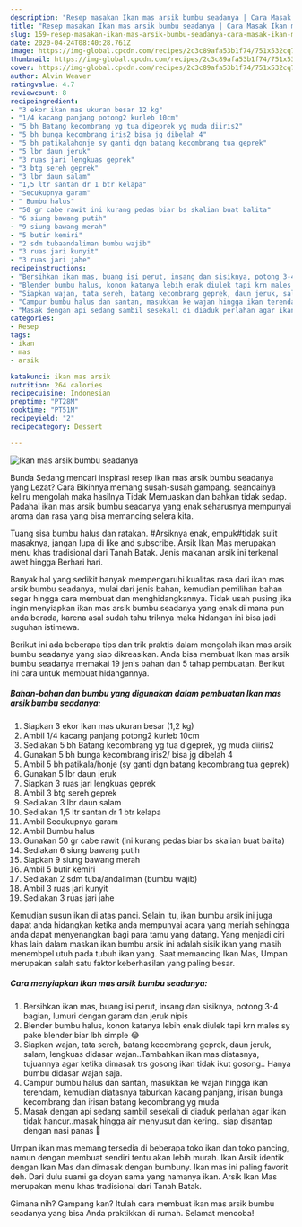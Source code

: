 ```yaml
---
description: "Resep masakan Ikan mas arsik bumbu seadanya | Cara Masak Ikan mas arsik bumbu seadanya Yang Enak Dan Lezat"
title: "Resep masakan Ikan mas arsik bumbu seadanya | Cara Masak Ikan mas arsik bumbu seadanya Yang Enak Dan Lezat"
slug: 159-resep-masakan-ikan-mas-arsik-bumbu-seadanya-cara-masak-ikan-mas-arsik-bumbu-seadanya-yang-enak-dan-lezat
date: 2020-04-24T08:40:28.761Z
image: https://img-global.cpcdn.com/recipes/2c3c89afa53b1f74/751x532cq70/ikan-mas-arsik-bumbu-seadanya-foto-resep-utama.jpg
thumbnail: https://img-global.cpcdn.com/recipes/2c3c89afa53b1f74/751x532cq70/ikan-mas-arsik-bumbu-seadanya-foto-resep-utama.jpg
cover: https://img-global.cpcdn.com/recipes/2c3c89afa53b1f74/751x532cq70/ikan-mas-arsik-bumbu-seadanya-foto-resep-utama.jpg
author: Alvin Weaver
ratingvalue: 4.7
reviewcount: 8
recipeingredient:
- "3 ekor ikan mas ukuran besar 12 kg"
- "1/4 kacang panjang potong2 kurleb 10cm"
- "5 bh Batang kecombrang yg tua digeprek yg muda diiris2"
- "5 bh bunga kecombrang iris2 bisa jg dibelah 4"
- "5 bh patikalahonje sy ganti dgn batang kecombrang tua geprek"
- "5 lbr daun jeruk"
- "3 ruas jari lengkuas geprek"
- "3 btg sereh geprek"
- "3 lbr daun salam"
- "1,5 ltr santan dr 1 btr kelapa"
- "Secukupnya garam"
- " Bumbu halus"
- "50 gr cabe rawit ini kurang pedas biar bs skalian buat balita"
- "6 siung bawang putih"
- "9 siung bawang merah"
- "5 butir kemiri"
- "2 sdm tubaandaliman bumbu wajib"
- "3 ruas jari kunyit"
- "3 ruas jari jahe"
recipeinstructions:
- "Bersihkan ikan mas, buang isi perut, insang dan sisiknya, potong 3-4 bagian, lumuri dengan garam dan jeruk nipis"
- "Blender bumbu halus, konon katanya lebih enak diulek tapi krn males sy pake blender biar lbh simple 😂"
- "Siapkan wajan, tata sereh, batang kecombrang geprek, daun jeruk, salam, lengkuas didasar wajan..Tambahkan ikan mas diatasnya, tujuannya agar ketika dimasak trs gosong ikan tidak ikut gosong.. Hanya bumbu didasar wajan saja."
- "Campur bumbu halus dan santan, masukkan ke wajan hingga ikan terendam, kemudian diatasnya taburkan kacang panjang, irisan bunga kecombrang dan irisan batang kecombrang yg muda"
- "Masak dengan api sedang sambil sesekali di diaduk perlahan agar ikan tidak hancur..masak hingga air menyusut dan kering.. siap disantap dengan nasi panas 🤤"
categories:
- Resep
tags:
- ikan
- mas
- arsik

katakunci: ikan mas arsik 
nutrition: 264 calories
recipecuisine: Indonesian
preptime: "PT28M"
cooktime: "PT51M"
recipeyield: "2"
recipecategory: Dessert

---
```



![Ikan mas arsik bumbu seadanya](https://img-global.cpcdn.com/recipes/2c3c89afa53b1f74/751x532cq70/ikan-mas-arsik-bumbu-seadanya-foto-resep-utama.jpg)

Bunda Sedang mencari inspirasi resep ikan mas arsik bumbu seadanya yang Lezat? Cara Bikinnya memang susah-susah gampang. seandainya keliru mengolah maka hasilnya Tidak Memuaskan dan bahkan tidak sedap. Padahal ikan mas arsik bumbu seadanya yang enak seharusnya mempunyai aroma dan rasa yang bisa memancing selera kita.

Tuang sisa bumbu halus dan ratakan. #Arsiknya enak, empuk#tidak sulit masaknya, jangan lupa di like and subscribe. Arsik Ikan Mas merupakan menu khas tradisional dari Tanah Batak. Jenis makanan arsik ini terkenal awet hingga Berhari hari.

Banyak hal yang sedikit banyak mempengaruhi kualitas rasa dari ikan mas arsik bumbu seadanya, mulai dari jenis bahan, kemudian pemilihan bahan segar hingga cara membuat dan menghidangkannya. Tidak usah pusing jika ingin menyiapkan ikan mas arsik bumbu seadanya yang enak di mana pun anda berada, karena asal sudah tahu triknya maka hidangan ini bisa jadi suguhan istimewa.


Berikut ini ada beberapa tips dan trik praktis dalam mengolah ikan mas arsik bumbu seadanya yang siap dikreasikan. Anda bisa membuat Ikan mas arsik bumbu seadanya memakai 19 jenis bahan dan 5 tahap pembuatan. Berikut ini cara untuk membuat hidangannya.

<!--inarticleads1-->

##### Bahan-bahan dan bumbu yang digunakan dalam pembuatan Ikan mas arsik bumbu seadanya:

1. Siapkan 3 ekor ikan mas ukuran besar (1,2 kg)
1. Ambil 1/4 kacang panjang potong2 kurleb 10cm
1. Sediakan 5 bh Batang kecombrang yg tua digeprek, yg muda diiris2
1. Gunakan 5 bh bunga kecombrang iris2/ bisa jg dibelah 4
1. Ambil 5 bh patikala/honje (sy ganti dgn batang kecombrang tua geprek)
1. Gunakan 5 lbr daun jeruk
1. Siapkan 3 ruas jari lengkuas geprek
1. Ambil 3 btg sereh geprek
1. Sediakan 3 lbr daun salam
1. Sediakan 1,5 ltr santan dr 1 btr kelapa
1. Ambil Secukupnya garam
1. Ambil  Bumbu halus
1. Gunakan 50 gr cabe rawit (ini kurang pedas biar bs skalian buat balita)
1. Sediakan 6 siung bawang putih
1. Siapkan 9 siung bawang merah
1. Ambil 5 butir kemiri
1. Sediakan 2 sdm tuba/andaliman (bumbu wajib)
1. Ambil 3 ruas jari kunyit
1. Sediakan 3 ruas jari jahe


Kemudian susun ikan di atas panci. Selain itu, ikan bumbu arsik ini juga dapat anda hidangkan ketika anda mempunyai acara yang meriah sehingga anda dapat menyenangkan bagi para tamu yang datang. Yang menjadi ciri khas lain dalam maskan ikan bumbu arsik ini adalah sisik ikan yang masih menembpel utuh pada tubuh ikan yang. Saat memancing Ikan Mas, Umpan merupakan salah satu faktor keberhasilan yang paling besar. 

<!--inarticleads2-->

##### Cara menyiapkan Ikan mas arsik bumbu seadanya:

1. Bersihkan ikan mas, buang isi perut, insang dan sisiknya, potong 3-4 bagian, lumuri dengan garam dan jeruk nipis
1. Blender bumbu halus, konon katanya lebih enak diulek tapi krn males sy pake blender biar lbh simple 😂
1. Siapkan wajan, tata sereh, batang kecombrang geprek, daun jeruk, salam, lengkuas didasar wajan..Tambahkan ikan mas diatasnya, tujuannya agar ketika dimasak trs gosong ikan tidak ikut gosong.. Hanya bumbu didasar wajan saja.
1. Campur bumbu halus dan santan, masukkan ke wajan hingga ikan terendam, kemudian diatasnya taburkan kacang panjang, irisan bunga kecombrang dan irisan batang kecombrang yg muda
1. Masak dengan api sedang sambil sesekali di diaduk perlahan agar ikan tidak hancur..masak hingga air menyusut dan kering.. siap disantap dengan nasi panas 🤤


Umpan ikan mas memang tersedia di beberapa toko ikan dan toko pancing, namun dengan membuat sendiri tentu akan lebih murah. Ikan Arsik identik dengan Ikan Mas dan dimasak dengan bumbuny. Ikan mas ini paling favorit deh. Dari dulu suami ga doyan sama yang namanya ikan. Arsik Ikan Mas merupakan menu khas tradisional dari Tanah Batak. 

Gimana nih? Gampang kan? Itulah cara membuat ikan mas arsik bumbu seadanya yang bisa Anda praktikkan di rumah. Selamat mencoba!
